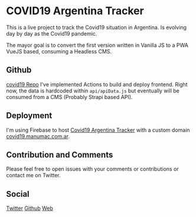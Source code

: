 # COVID19 Argentina Tracker
This is a live project to track the Covid19 situation in Argentina. 
Is evolving day by day as the Covid19 pandemic.

The mayor goal is to convert the first version written in Vanilla JS to a PWA VueJS based, consuming a Headless CMS.

## Github
[covid19 Repo](https://github.com/Manumac86/covid19)
I've implemented Actions to build and deploy frontend. 
Right now, the data is hardcoded within `api/apiData.js` but eventually will be consumed from a CMS (Probably Strapi based API).

## Deployment
I'm using Firebase to host [Covid19 Argentina Tracker](https://covid19.manumac.com.ar) with a custom domain [covid19.manumac.com.ar](https://covid19.manumac.com.ar).

## Contribution and Comments
Please feel free to open issues with your comments or contributions or contact me on Twitter.

## Social
[Twitter](https://twitter.com/manumac86)
[Github](https://github.com/Manumac86)
[Web](https://manumac.com.ar)
